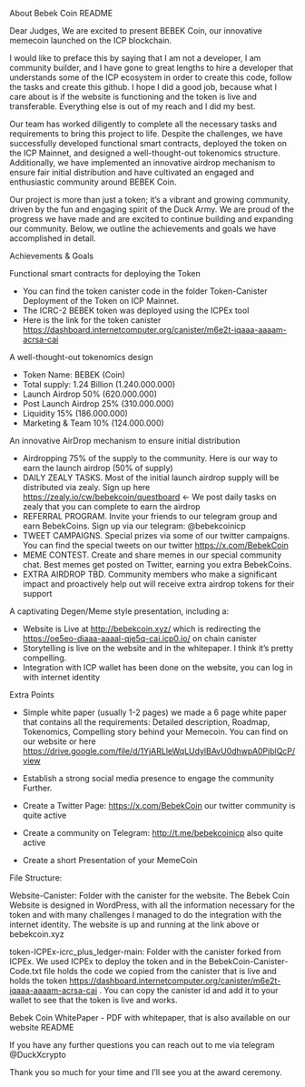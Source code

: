 About Bebek Coin README

Dear Judges,
We are excited to present BEBEK Coin, our innovative memecoin launched on the ICP blockchain.

I would like to preface this by saying that I am not a developer, I am community builder, and I have gone to great lengths to hire a developer that understands some of the ICP ecosystem in order to create this code, follow the tasks and create this github. I hope I did a good job, because what I care about is if the website is functioning and the token is live and transferable. Everything else is out of my reach and I did my best.

Our team has worked diligently to complete all the necessary tasks and requirements to bring this project to life. Despite the challenges, we have successfully developed functional smart contracts, deployed the token on the ICP Mainnet, and designed a well-thought-out tokenomics structure. Additionally, we have implemented an innovative airdrop mechanism to ensure fair initial distribution and have cultivated an engaged and enthusiastic community around BEBEK Coin.

Our project is more than just a token; it’s a vibrant and growing community, driven by the fun and engaging spirit of the Duck Army. We are proud of the progress we have made and are excited to continue building and expanding our community. Below, we outline the achievements and goals we have accomplished in detail.

Achievements & Goals

Functional smart contracts for deploying the Token
* You can find the token canister code in the folder Token-Canister
Deployment of the Token on ICP Mainnet.
* The ICRC-2 BEBEK token was deployed using the ICPEx tool
* Here is the link for the token canister https://dashboard.internetcomputer.org/canister/m6e2t-iqaaa-aaaam-acrsa-cai

A well-thought-out tokenomics design
* Token Name: BEBEK (Coin)
* Total supply: 1.24 Billion (1.240.000.000)
* Launch Airdrop 50% (620.000.000)
* Post Launch Airdrop 25% (310.000.000)
* Liquidity 15% (186.000.000)
* Marketing & Team 10% (124.000.000)

An innovative AirDrop mechanism to ensure initial distribution
* Airdropping 75% of the supply to the community. Here is our way to earn the launch airdrop (50% of supply)
* DAILY ZEALY TASKS. Most of the initial launch airdrop supply will be distributed via zealy. Sign up here  https://zealy.io/cw/bebekcoin/questboard <- We post daily tasks on zealy that you can complete to earn the airdrop
* REFERRAL PROGRAM. Invite your friends to our telegram group and earn BebekCoins. Sign up via our telegram: @bebekcoinicp
* TWEET CAMPAIGNS. Special prizes via some of our twitter campaigns. You can find the special tweets on our twitter https://x.com/BebekCoin
* MEME CONTEST. Create and share memes in our special community chat. Best memes get posted on Twitter, earning you extra BebekCoins.
* EXTRA AIRDROP TBD. Community members who make a significant impact and proactively help out will receive extra airdrop tokens for their support

A captivating Degen/Meme style presentation, including a:
* Website is Live at http://bebekcoin.xyz/ which is redirecting the https://oe5eo-diaaa-aaaal-qje5q-cai.icp0.io/ on chain canister
* Storytelling is live on the website and in the whitepaper. I think it’s pretty compelling.
* Integration with ICP wallet has been done on the website, you can log in with internet identity


Extra Points

* Simple white paper (usually 1-2 pages) we made a 6 page white paper that contains all the requirements: Detailed description, Roadmap, Tokenomics, Compelling story behind your Memecoin. You can find on our website or here https://drive.google.com/file/d/1YjARLleWqLUdylBAvU0dhwpA0PjblQcP/view

* Establish a strong social media presence to engage the community
Further. 
* Create a Twitter Page: https://x.com/BebekCoin our twitter community is quite active
* Create a community on Telegram: http://t.me/bebekcoinicp also quite active
* Create a short Presentation of your MemeCoin

File Structure:

Website-Canister: Folder with the canister for the website. The Bebek Coin Website is designed in WordPress, with all the information necessary for the token and with many challenges I managed to do the integration with the internet identity. The website is up and running at the link above or bebekcoin.xyz

token-ICPEx-icrc_plus_ledger-main: Folder with the canister forked from ICPEx. We used ICPEx to deploy the token and in the BebekCoin-Canister-Code.txt file holds the code we copied from the canister that is live and holds the token https://dashboard.internetcomputer.org/canister/m6e2t-iqaaa-aaaam-acrsa-cai . You can copy the canister id and add it to your wallet to see that the token is live and works.

Bebek Coin WhitePaper - PDF with whitepaper, that is also available on our website
README



If you have any further questions you can reach out to me via telegram @DuckXcrypto


Thank you so much for your time and I’ll see you at the award ceremony.
